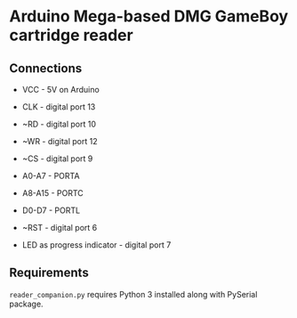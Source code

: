# Arduino Mega-based DMG GameBoy cartridge reader

## Connections

- VCC - 5V on Arduino
- CLK - digital port 13
- ~RD - digital port 10
- ~WR - digital port 12
- ~CS - digital port 9
- A0-A7 - PORTA
- A8-A15 - PORTC
- D0-D7 - PORTL
- ~RST - digital port 6

- LED as progress indicator - digital port 7

## Requirements

`reader_companion.py` requires Python 3 installed along with PySerial package.
